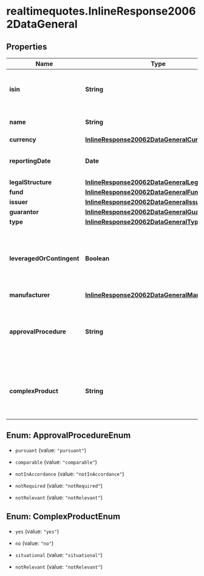 # realtimequotes.InlineResponse20062DataGeneral

## Properties

Name | Type | Description | Notes
------------ | ------------- | ------------- | -------------
**isin** | **String** | International Securities Identification Number (ISIN). | [optional] 
**name** | **String** | Name of the investment product. | [optional] 
**currency** | [**InlineResponse20062DataGeneralCurrency**](InlineResponse20062DataGeneralCurrency.md) |  | [optional] 
**reportingDate** | **Date** | The date to which the MiFID II data refers. | [optional] 
**legalStructure** | [**InlineResponse20062DataGeneralLegalStructure**](InlineResponse20062DataGeneralLegalStructure.md) |  | [optional] 
**fund** | [**InlineResponse20062DataGeneralFund**](InlineResponse20062DataGeneralFund.md) |  | [optional] 
**issuer** | [**InlineResponse20062DataGeneralIssuer**](InlineResponse20062DataGeneralIssuer.md) |  | [optional] 
**guarantor** | [**InlineResponse20062DataGeneralGuarantor**](InlineResponse20062DataGeneralGuarantor.md) |  | [optional] 
**type** | [**InlineResponse20062DataGeneralType**](InlineResponse20062DataGeneralType.md) |  | [optional] 
**leveragedOrContingent** | **Boolean** | Indicates whether the investment product has leverage or implies a contingent liability. | [optional] 
**manufacturer** | [**InlineResponse20062DataGeneralManufacturer**](InlineResponse20062DataGeneralManufacturer.md) |  | [optional] 
**approvalProcedure** | **String** | Information on the approval procedure undergone by the investment product. | [optional] 
**complexProduct** | **String** | Indicates whether the investment product is considered a complex one. | [optional] 



## Enum: ApprovalProcedureEnum


* `pursuant` (value: `"pursuant"`)

* `comparable` (value: `"comparable"`)

* `notInAccordance` (value: `"notInAccordance"`)

* `notRequired` (value: `"notRequired"`)

* `notRelevant` (value: `"notRelevant"`)





## Enum: ComplexProductEnum


* `yes` (value: `"yes"`)

* `no` (value: `"no"`)

* `situational` (value: `"situational"`)

* `notRelevant` (value: `"notRelevant"`)




